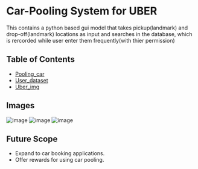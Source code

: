 # Car-Pooling System for UBER
This contains a python based gui model that takes pickup(landmark) and drop-off(landmark) locations as input and searches in the database, which is rercorded while user enter them 
frequently(with thier permission)

## Table of Contents
- [Pooling_car](#final_python_el_2,py)
- [User_dataset](#main_dataset.xlsx)
- [Uber_img](#uber.png)

## Images
![image](https://github.com/user-attachments/assets/04bc3cf5-6edf-47f4-b681-cdf9db4f73c7)
![image](https://github.com/user-attachments/assets/54a940b9-8851-41da-96e4-11b88d59a713)
![image](https://github.com/user-attachments/assets/21fa84b4-defc-4f9a-bb0f-9125f2ee0ba2)

## Future Scope
- Expand to car booking applications.
- Offer rewards for using car pooling.
